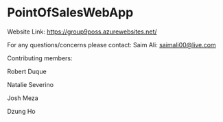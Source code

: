 # PointOfSalesWebApp
Website Link: https://group9poss.azurewebsites.net/

For any questions/concerns please contact:
Saim Ali: saimali00@live.com

Contributing members: 

Robert Duque

Natalie Severino

Josh Meza

Dzung Ho

